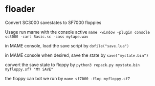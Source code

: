 # floader
Convert SC3000 savestates to SF7000 floppies


Usage 
run mame with the console active
`mame -window -plugin console sc3000 -cart Basic.sc -cass mytape.wav`

in MAME console, load the save script by
`dofile("save.lua")`

in MAME console when desired, save the state by
`save("mystate.bin")`

convert the save state to floppy by
`python3 repack.py mystate.bin myfloppy.sf7 "MY SAVE"`

the floppy can bot we run by
`mame sf7000 -flop myfloppy.sf7`






